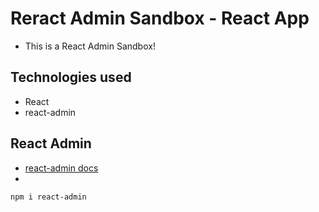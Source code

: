 # Reract Admin Sandbox  -  React App

- This is a React Admin Sandbox!


## Technologies used
- React
- react-admin


## React Admin
- [react-admin docs](https://www.npmjs.com/package/react-admin)
-
`
npm i react-admin
`





